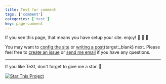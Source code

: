 ```yaml
---
title: Test for comment
tags: ['comment']
categories: ['test']
key: page-comment
---
```


If you see this page, that means you have setup your site. enjoy! :ghost: :ghost: :ghost:

You may want to [config the site](https://tianqi.name/jekyll-TeXt-theme/docs/en/configuration) or [writing a post](https://tianqi.name/jekyll-TeXt-theme/docs/en/writing-posts){target:_blank} next. Please feel free to [create an issue](https://github.com/shines77/jekyll-theme-text/issues) or [send me email](mailto:gz_shines@msn.com) if you have any questions.

<!--more-->

---

If you like TeXt, don't forget to give me a star. :star2:

[![Star This Project](https://img.shields.io/github/stars/kitian616/jekyll-TeXt-theme.svg?label=Stars&style=social)](https://github.com/shines77/jekyll-theme-text/)
